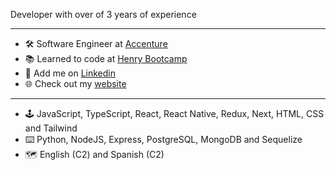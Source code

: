Developer with over of 3 years of experience

-----------
- 🛠️ Software Engineer at <a href="https://www.accenture.com/">Accenture</a>
- 📚 Learned to code at <a href="https://www.soyhenry.com/">Henry Bootcamp</a>
- 👔 Add me on <a href="https://www.linkedin.com/in/crisariza/">Linkedin</a>
- 🌐 Check out my <a href="https://www.linkedin.com/in/crisariza/">website</a>
-----------
- 🕹️ JavaScript, TypeScript, React, React Native, Redux, Next, HTML, CSS and Tailwind
- ⌨️ Python, NodeJS, Express, PostgreSQL, MongoDB and Sequelize
- 🗺️ English (C2) and Spanish (C2)
